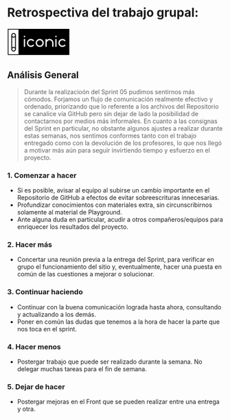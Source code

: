  # Retrospectiva del trabajo grupal:

 ![Logo](./public/images/logo.png "Iconic logo")
## Análisis General

>Durante la realizacioón del Sprint 05 pudimos sentirnos más cómodos. Forjamos un flujo de comunicación realmente efectivo y ordenado, priorizando que lo referente a los archivos del Repositorio se canalice vía GitHub pero sin dejar de lado la posibilidad de contactarnos por medios más informales.
>En cuanto a las consignas del Sprint en particular, no obstante algunos ajustes a realizar durante estas semanas, nos sentimos conformes tanto con el trabajo entregado como con la devolución de los profesores, lo que nos llegó a motivar más aún para seguir invirtiendo tiempo y esfuerzo en el proyecto.

### 1. Comenzar a hacer
- Si es posible, avisar al equipo al subirse un cambio importante en el Repositorio de GitHub a efectos de evitar sobreescrituras innecesarias.
- Profundizar conocimientos con materiales extra, sin circunscribirnos solamente al material de Playground.
- Ante alguna duda en particular, acudir a otros compañeros/equipos para enriquecer los resultados del proyecto.

### 2. Hacer más

- Concertar una reunión previa a la entrega del Sprint, para verificar en grupo el funcionamiento del sitio y, eventualmente, hacer una puesta en común de las cuestiones a mejorar o solucionar.


### 3. Continuar haciendo

- Continuar con la buena comunicación lograda hasta ahora, consultando y actualizando a los demás.
- Poner en común las dudas que tenemos a la hora de hacer la parte que nos toca en el sprint.

### 4. Hacer menos

- Postergar trabajo que puede ser realizado durante la semana. No delegar muchas tareas para el fin de semana.

### 5. Dejar de hacer
- Postergar mejoras en el Front que se pueden realizar entre una entrega y otra.
